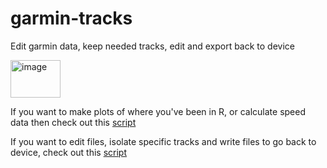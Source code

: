 # garmin-tracks

Edit garmin data, keep needed tracks, edit and export back to device 

<img width="80" height="60" alt="image" src="https://github.com/user-attachments/assets/b076f46c-626e-4a3c-81d0-b24f25e9dcb8" />

If you want to make plots of where you've been in R, or calculate speed data then check out this [script](https://github.com/LucasFJones/garmin-tracks/blob/main/scripts/data_analysis_and_plot.R)

If you want to edit files, isolate specific tracks and write files to go back to device, check out this [script](https://github.com/LucasFJones/garmin-tracks/blob/main/scripts/edit_gpx.R)
